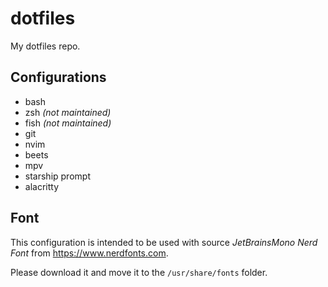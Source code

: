 # dotfiles

My dotfiles repo.

## Configurations

- bash
- zsh _(not maintained)_
- fish _(not maintained)_
- git
- nvim
- beets
- mpv
- starship prompt
- alacritty

## Font

This configuration is intended to be used with source 
_JetBrainsMono Nerd Font_ from https://www.nerdfonts.com.

Please download it and move it to the `/usr/share/fonts` folder.
